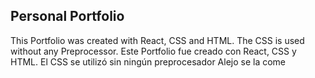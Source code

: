 ## Personal Portfolio
This Portfolio was created with React, CSS and HTML. The CSS is used without any Preprocessor.
Este Portfolio fue creado con React, CSS y HTML. El CSS se utilizó sin ningún preprocesador
Alejo se la come
